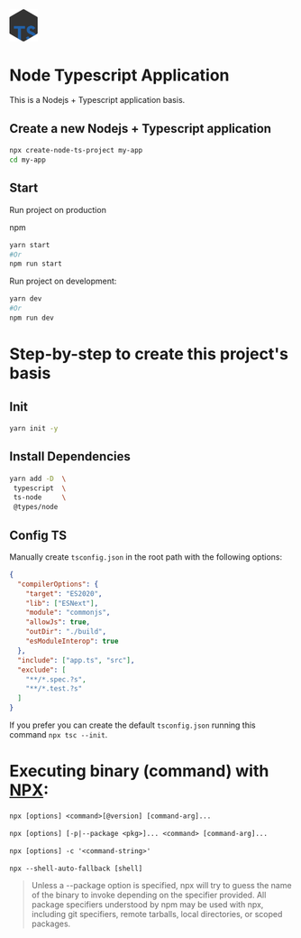 <img alt="Node Typescript logo" src="logo.png" width="10%">

# Node Typescript Application

This is a Nodejs + Typescript application basis.

## Create a new Nodejs + Typescript application

```bash
npx create-node-ts-project my-app
cd my-app
```

## Start

Run project on production

npm

```bash
yarn start
#Or
npm run start
```

Run project on development:

```bash
yarn dev
#Or
npm run dev
```

# Step-by-step to create this project's basis

## Init

```bash
yarn init -y
```

## Install Dependencies

```bash
yarn add -D  \
 typescript  \
 ts-node     \
 @types/node
```

## Config TS

Manually create `tsconfig.json` in the root path with the following options:

```json
{
  "compilerOptions": {
    "target": "ES2020",
    "lib": ["ESNext"],
    "module": "commonjs",
    "allowJs": true,
    "outDir": "./build",
    "esModuleInterop": true
  },
  "include": ["app.ts", "src"],
  "exclude": [
    "**/*.spec.?s",
    "**/*.test.?s"
  ]
}
```

If you prefer you can create the default `tsconfig.json` running this command `npx tsc --init`.

# Executing binary (command) with [NPX](https://www.npmjs.com/package/npx):

`npx [options] <command>[@version] [command-arg]...`

`npx [options] [-p|--package <pkg>]... <command> [command-arg]...`

`npx [options] -c '<command-string>'`

`npx --shell-auto-fallback [shell]`


> Unless a --package option is specified, npx will try to guess the name of the binary to invoke depending on the specifier provided. All package specifiers understood by npm may be used with npx, including git specifiers, remote tarballs, local directories, or scoped packages.